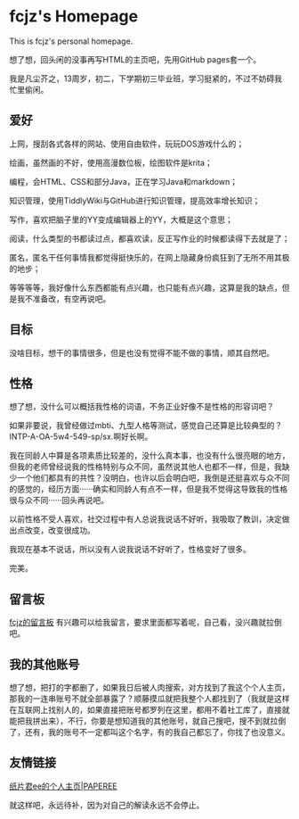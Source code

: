 # fcjz's Homepage

This is fcjz's personal homepage.

想了想，回头闲的没事再写HTML的主页吧，先用GitHub pages套一个。

我是凡尘芥之，13周岁，初二，下学期初三毕业班，学习挺紧的，不过不妨碍我忙里偷闲。

## 爱好
上网，搜刮各式各样的网站、使用自由软件，玩玩DOS游戏什么的；

绘画，虽然画的不好，使用高漫数位板，绘图软件是krita；

编程，会HTML、CSS和部分Java，正在学习Java和markdown；

知识管理，使用TiddlyWiki与GitHub进行知识管理，提高效率增长知识；

写作，喜欢把脑子里的YY变成编辑器上的YY，大概是这个意思；

阅读，什么类型的书都读过点，都喜欢读，反正写作业的时候都读得下去就是了；

匿名，匿名干任何事情我都觉得挺快乐的，在网上隐藏身份疯狂到了无所不用其极的地步；

等等等等，我好像什么东西都能有点兴趣，也只能有点兴趣，这算是我的缺点，但是我不准备改，有空再说吧。

## 目标

没啥目标，想干的事情很多，但是也没有觉得不能不做的事情，顺其自然吧。

## 性格

想了想，没什么可以概括我性格的词语，不务正业好像不是性格的形容词吧？

如果非要说，我曾经做过mbti、九型人格等测试，感觉自己还算是比较典型的？INTP-A-OA-5w4-549-sp/sx.啊好长啊。

我在同龄人中算是各项素质比较差的，没什么真本事，也没有什么很亮眼的地方，但我的老师曾经说我的性格特别与众不同，虽然说其他人也都不一样，但是，我缺少一个他们都具有的共性？没明白，也许以后会明白吧，我倒是还挺喜欢与众不同的感觉的，经历方面······确实和同龄人有点不一样，但是我不觉得这导致我的性格很与众不同······回头再说吧。

以前性格不受人喜欢，社交过程中有人总说我说话不好听，我吸取了教训，决定做出点改变，改变很成功。

我现在基本不说话，所以没有人说我说话不好听了，性格变好了很多。

完美。

## 留言板

[fcjz的留言板](https://note.ms/fcjz)  有兴趣可以给我留言，要求里面都写着呢，自己看，没兴趣就拉倒吧。

## 我的其他账号

想了想，把打的字都删了，如果我日后被人肉搜索，对方找到了我这个个人主页，那我的一连串账号不就全部暴露了？顺藤摸瓜就把我整个人都找到了（我就是这样在互联网上找别人的，如果直接把账号都罗列在这里，都用不着社工库了，直接就能把我拼出来），不行，你要是想知道我的其他账号，就自己搜吧，搜不到就拉倒了，还有，我的账号不一定都叫这个名字，有的我自己都忘了，你找了也没意义。

## 友情链接

[纸片君ee的个人主页|PAPEREE](https://ellen.cf/)



就这样吧，永远待补，因为对自己的解读永远不会停止。
